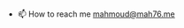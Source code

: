 
- 📫 How to reach me mahmoud@mah76.me

<!---
Mah76/Mah76 is a ✨ special ✨ repository because its `README.md` (this file) appears on your GitHub profile.
You can click the Preview link to take a look at your changes.
--->
